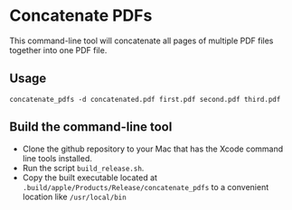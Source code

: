 # Concatenate PDFs

This command-line tool will concatenate all pages of multiple PDF files together into one PDF file. 

## Usage

```
concatenate_pdfs -d concatenated.pdf first.pdf second.pdf third.pdf
```

## Build the command-line tool

- Clone the github repository to your Mac that has the Xcode command line tools installed.
- Run the script `build_release.sh`.
- Copy the built executable located at `.build/apple/Products/Release/concatenate_pdfs` to a convenient location like `/usr/local/bin`

